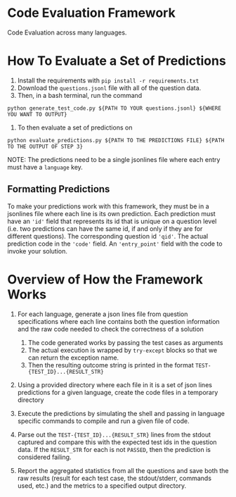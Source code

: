 # Code Evaluation Framework

Code Evaluation across many languages.

# How To Evaluate a Set of Predictions

1.  Install the requirements with `pip install -r requirements.txt`
2.  Download the `questions.jsonl` file with all of the question data.
3.  Then, in a bash terminal, run the command

`python generate_test_code.py ${PATH TO YOUR questions.jsonl} ${WHERE YOU WANT
TO OUTPUT}`

1.  To then evaluate a set of predictions on

`python evaluate_predictions.py ${PATH TO THE PREDICTIONS FILE} ${PATH TO THE
OUTPUT OF STEP 3}`

NOTE: The predictions need to be a single jsonlines file where each entry must
have a `language` key.

## Formatting Predictions

To make your predictions work with this framework, they must be in a jsonlines
file where each line is its own prediction. Each prediction must have an `'id'`
field that represents its id that is unique on a question level (i.e. two
predictions can have the same id, if and only if they are for different
questions). The corresponding question id `'qid'`. The actual prediction code in
the `'code'` field. An `'entry_point'` field with the code to invoke your
solution.

# Overview of How the Framework Works

1.  For each language, generate a json lines file from question specifications
    where each line contains both the question information and the raw code
    needed to check the correctness of a solution

    1.  The code generated works by passing the test cases as arguments
    2.  The actual execution is wrapped by `try-except` blocks so that we can
        return the exception name.
    3.  Then the resulting outcome string is printed in the format
        `TEST-{TEST_ID}...{RESULT_STR}`

2.  Using a provided directory where each file in it is a set of json lines
    predictions for a given language, create the code files in a temporary
    directory

3.  Execute the predictions by simulating the shell and passing in language
    specific commands to compile and run a given file of code.

4.  Parse out the `TEST-{TEST_ID}...{RESULT_STR}` lines from the stdout captured
    and compare this with the expected test ids in the question data. If the
    `RESULT_STR` for each is not `PASSED`, then the prediction is considered
    failing.

5.  Report the aggregated statistics from all the questions and save both the
    raw results (result for each test case, the stdout/stderr, commands used,
    etc.) and the metrics to a specified output directory.
